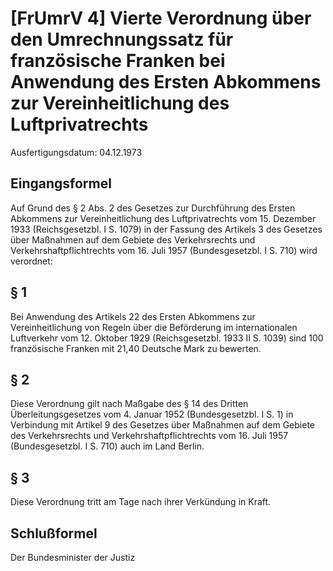 # [FrUmrV 4] Vierte Verordnung über den Umrechnungssatz für französische Franken bei Anwendung des Ersten Abkommens zur Vereinheitlichung des Luftprivatrechts

Ausfertigungsdatum: 04.12.1973

 

## Eingangsformel

Auf Grund des § 2 Abs. 2 des Gesetzes zur Durchführung des Ersten Abkommens zur Vereinheitlichung des Luftprivatrechts vom 15. Dezember 1933 (Reichsgesetzbl. I S. 1079) in der Fassung des Artikels 3 des Gesetzes über Maßnahmen auf dem Gebiete des Verkehrsrechts und Verkehrshaftpflichtrechts vom 16. Juli 1957 (Bundesgesetzbl. I S. 710) wird verordnet:


## § 1

Bei Anwendung des Artikels 22 des Ersten Abkommens zur Vereinheitlichung von Regeln über die Beförderung im internationalen Luftverkehr vom 12. Oktober 1929 (Reichsgesetzbl. 1933 II S. 1039) sind 100 französische Franken mit 21,40 Deutsche Mark zu bewerten.


## § 2

Diese Verordnung gilt nach Maßgabe des § 14 des Dritten Überleitungsgesetzes vom 4. Januar 1952 (Bundesgesetzbl. I S. 1) in Verbindung mit Artikel 9 des Gesetzes über Maßnahmen auf dem Gebiete des Verkehrsrechts und Verkehrshaftpflichtrechts vom 16. Juli 1957 (Bundesgesetzbl. I S. 710) auch im Land Berlin.


## § 3

Diese Verordnung tritt am Tage nach ihrer Verkündung in Kraft.


## Schlußformel

Der Bundesminister der Justiz
